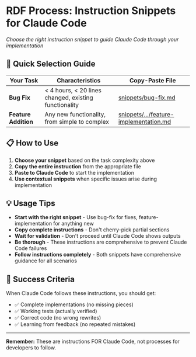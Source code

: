 # RDF Process: Instruction Snippets for Claude Code

*Choose the right instruction snippet to guide Claude Code through your implementation*

## 🎯 Quick Selection Guide

| Your Task | Characteristics | Copy-Paste File                                                                  |
|-----------|----------------|----------------------------------------------------------------------------------|
| **Bug Fix** | < 4 hours, < 20 lines changed, existing functionality | [snippets/bug-fix.md](snippets/bug-fix.md)                                       |
| **Feature Addition** | Any new functionality, from simple to complex | [snippets/.../feature-implementation.md](snippets/.../feature-implementation.md) |

## 📋 How to Use

1. **Choose your snippet** based on the task complexity above
2. **Copy the entire instruction** from the appropriate file
3. **Paste to Claude Code** to start the implementation
4. **Use contextual snippets** when specific issues arise during implementation

## 💡 Usage Tips

- **Start with the right snippet** - Use bug-fix for fixes, feature-implementation for anything new
- **Copy complete instructions** - Don't cherry-pick partial sections
- **Wait for validation** - Don't proceed until Claude Code shows outputs
- **Be thorough** - These instructions are comprehensive to prevent Claude Code failures
- **Follow instructions completely** - Both snippets have comprehensive guidance for all scenarios

## 🎯 Success Criteria

When Claude Code follows these instructions, you should get:
- ✅ Complete implementations (no missing pieces)
- ✅ Working tests (actually verified)
- ✅ Correct code (no wrong rewrites)
- ✅ Learning from feedback (no repeated mistakes)

---

**Remember:** These are instructions FOR Claude Code, not processes for developers to follow.

